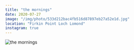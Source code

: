 ```yaml
---
title: "the mornings"
date: 2020-07-27
image: "/img/photo/533d212bac4fb516d87897eb27a52e1d.jpg"
location: "Firkin Point Loch Lomond"
instagram: true
---
```


![the mornings](/img/photo/533d212bac4fb516d87897eb27a52e1d.jpg)
